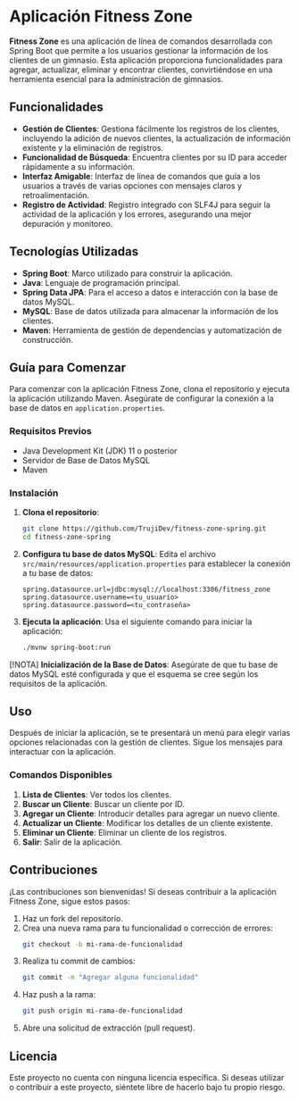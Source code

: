 # Aplicación Fitness Zone

**Fitness Zone** es una aplicación de línea de comandos desarrollada con Spring Boot que permite a los usuarios gestionar la información de los clientes de un gimnasio. Esta aplicación proporciona funcionalidades para agregar, actualizar, eliminar y encontrar clientes, convirtiéndose en una herramienta esencial para la administración de gimnasios.

## Funcionalidades

- **Gestión de Clientes**: Gestiona fácilmente los registros de los clientes, incluyendo la adición de nuevos clientes, la actualización de información existente y la eliminación de registros.
- **Funcionalidad de Búsqueda**: Encuentra clientes por su ID para acceder rápidamente a su información.
- **Interfaz Amigable**: Interfaz de línea de comandos que guía a los usuarios a través de varias opciones con mensajes claros y retroalimentación.
- **Registro de Actividad**: Registro integrado con SLF4J para seguir la actividad de la aplicación y los errores, asegurando una mejor depuración y monitoreo.

## Tecnologías Utilizadas

- **Spring Boot**: Marco utilizado para construir la aplicación.
- **Java**: Lenguaje de programación principal.
- **Spring Data JPA**: Para el acceso a datos e interacción con la base de datos MySQL.
- **MySQL**: Base de datos utilizada para almacenar la información de los clientes.
- **Maven**: Herramienta de gestión de dependencias y automatización de construcción.

## Guía para Comenzar

Para comenzar con la aplicación Fitness Zone, clona el repositorio y ejecuta la aplicación utilizando Maven. Asegúrate de configurar la conexión a la base de datos en `application.properties`.

### Requisitos Previos

- Java Development Kit (JDK) 11 o posterior
- Servidor de Base de Datos MySQL
- Maven

### Instalación

1. **Clona el repositorio**:
   ```bash
   git clone https://github.com/TrujiDev/fitness-zone-spring.git
   cd fitness-zone-spring
   ```

2. **Configura tu base de datos MySQL**:
   Edita el archivo `src/main/resources/application.properties` para establecer la conexión a tu base de datos:
   ```properties
   spring.datasource.url=jdbc:mysql://localhost:3306/fitness_zone
   spring.datasource.username=<tu_usuario>
   spring.datasource.password=<tu_contraseña>
   ```

3. **Ejecuta la aplicación**:
   Usa el siguiente comando para iniciar la aplicación:
   ```bash
   ./mvnw spring-boot:run
   ```

[!NOTA] **Inicialización de la Base de Datos**: Asegúrate de que tu base de datos MySQL esté configurada y que el esquema se cree según los requisitos de la aplicación.

## Uso

Después de iniciar la aplicación, se te presentará un menú para elegir varias opciones relacionadas con la gestión de clientes. Sigue los mensajes para interactuar con la aplicación.

### Comandos Disponibles

1. **Lista de Clientes**: Ver todos los clientes.
2. **Buscar un Cliente**: Buscar un cliente por ID.
3. **Agregar un Cliente**: Introducir detalles para agregar un nuevo cliente.
4. **Actualizar un Cliente**: Modificar los detalles de un cliente existente.
5. **Eliminar un Cliente**: Eliminar un cliente de los registros.
6. **Salir**: Salir de la aplicación.

## Contribuciones

¡Las contribuciones son bienvenidas! Si deseas contribuir a la aplicación Fitness Zone, sigue estos pasos:

1. Haz un fork del repositorio.
2. Crea una nueva rama para tu funcionalidad o corrección de errores:
   ```bash
   git checkout -b mi-rama-de-funcionalidad
   ```
3. Realiza tu commit de cambios:
   ```bash
   git commit -m "Agregar alguna funcionalidad"
   ```
4. Haz push a la rama:
   ```bash
   git push origin mi-rama-de-funcionalidad
   ```
5. Abre una solicitud de extracción (pull request).

## Licencia

Este proyecto no cuenta con ninguna licencia específica. Si deseas utilizar o contribuir a este proyecto, siéntete libre de hacerlo bajo tu propio riesgo.